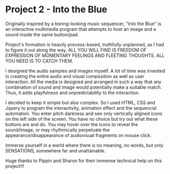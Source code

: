 # Project 2 - Into the Blue 

Originally inspired by a boring-looking music sequencer, "Into the Blue" is an interactive multimedia program that attempts to host an image and a sound inside the same button/pad.

Project's formation is heavily process-based, truthfully unplanned, as I had to figure it out along the way. ALL YOU WILL FIND IS FREEDOM OF EXPRESSION OF MOMENTARY FEELINGS AND FLEETING THOUGHTS. ALL YOU NEED IS TO CATCH THEM.

I designed the audio samples and images myself. A lot of time was invested in creating the entire audio and visual composition as well as user interaction. All the media is designed and arranged in such a way that any combination of sound and image would potentially make a suitable match. Thus, it adds playfulness and unpredictability to the interaction.

I decided to keep it simple but also complex. So I used HTML, CSS and Jquery to program the interactivity, animation effect and the sequencial automation. You enter pitch darkness and see only vertically aligned icons on the left side of the screen. You have no choice but try out what these buttons are and do. You may hover over the icons to reveal the sound/image, or may rhythmically perpetuate the appearance/disappearance of audiovisual fragments on mouse click. 

Immerse yourself in a world where there is no meaning, no words, but only SENSATIONS, somewhere far and unattainable.

Huge thanks to Pippin and Sharon for their immense technical help on this project!!! 
